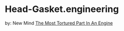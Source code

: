 # Head-Gasket.engineering
by: New Mind [The Most Tortured Part In An Engine](https://youtu.be/Xy4tKWHTpY8)
